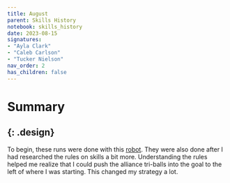 ```yaml
---
title: August
parent: Skills History
notebook: skills_history
date: 2023-08-15
signatures:
- "Ayla Clark"
- "Caleb Carlson"
- "Tucker Nielson"
nav_order: 2
has_children: false
---
```

# Summary
{: .design}
---
To begin, these runs were done with this [robot](/docs/engineering/2023-06-08-ChassisPrototypeTests.html#construct). They were also done after I had researched the rules on skills a bit more. Understanding the rules helped me realize that I could push the alliance tri-balls into the goal to the left of where I was starting. This changed my strategy a lot.
<canvas id="SkillsHistory" to_date="2023-08-15"></canvas>

 